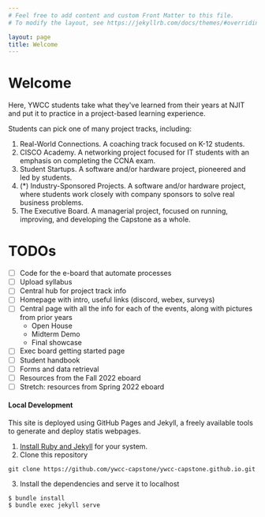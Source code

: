 ```yaml
---
# Feel free to add content and custom Front Matter to this file.
# To modify the layout, see https://jekyllrb.com/docs/themes/#overriding-theme-defaults

layout: page
title: Welcome
---
```


# Welcome
Here, YWCC students take what they've learned from their years at NJIT and put it to practice in a project-based learning experience.

Students can pick one of many project tracks, including:
1. Real-World Connections. A coaching track focused on K-12 students.
2. CISCO Academy. A networking project focused for IT students with an emphasis on completing the CCNA exam.
3. Student Startups. A software and/or hardware project, pioneered and led by students.
4. (*) Industry-Sponsored Projects. A software and/or hardware project, where students work closely with company sponsors to solve real business problems.
5. The Executive Board. A managerial project, focused on running, improving, and developing the Capstone as a whole.


# TODOs
* [ ] Code for the e-board that automate processes
* [ ] Upload syllabus
* [ ] Central hub for project track info
* [ ] Homepage with intro, useful links (discord, webex, surveys)
* [ ] Central page with all the info for each of the events, along with pictures from prior years
    * Open House
    * Midterm Demo
    * Final showcase
* [ ] Exec board getting started page
* [ ] Student handbook
* [ ] Forms and data retrieval
* [ ] Resources from the Fall 2022 eboard
* [ ] Stretch: resources from Spring 2022 eboard

#### Local Development
This site is deployed using GitHub Pages and Jekyll, a freely available tools to
generate and deploy statis webpages.

1. [Install Ruby and Jekyll](https://jekyllrb.com/docs/installation/) for your system.
2. Clone this repository
```
git clone https://github.com/ywcc-capstone/ywcc-capstone.github.io.git
```
3. Install the dependencies and serve it to localhost
```
$ bundle install
$ bundle exec jekyll serve
```